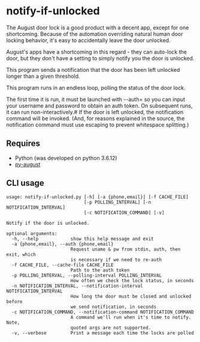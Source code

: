 # notify-if-unlocked
The August door lock is a good product with a decent app, except for one shortcoming. Because of the automation overriding natural human door locking behavior, it's easy to accidentally leave the door unlocked.

August's apps have a shortcoming in this regard - they can auto-lock the door, but they don't have a setting to simply notify you the door is unlocked.

This program sends a notification that the door has been left unlocked longer than a given threshold.

This program runs in an endless loop, polling the status of the door lock.

The first time it is run, it must be launched with --auth= so you can input your username and password to obtain an auth token.  On subsequent runs, it can run non-interactively.# If the door is left unlocked, the notification command will be invoked. (And, for reasons explained in the source, the notification command must use escaping to prevent whitespace splitting.)

## Requires
- Python (was developed on python 3.6.12)
- [py-august](https://github.com/snjoetw/py-august)

## CLI usage


    usage: notify-if-unlocked.py [-h] [-a {phone,email}] [-f CACHE_FILE]
                                 [-p POLLING_INTERVAL] [-n NOTIFICATION_INTERVAL]
                                 [-c NOTIFICATION_COMMAND] [-v]
    
    Notify if the door is unlocked.
    
    optional arguments:
      -h, --help            show this help message and exit
      -a {phone,email}, --auth {phone,email}
                            Request uname & pw from stdin, auth, then exit, which
                            is necessary if we need to re-auth
      -f CACHE_FILE, --cache-file CACHE_FILE
                            Path to the auth token
      -p POLLING_INTERVAL, --polling-interval POLLING_INTERVAL
                            How often we check the lock status, in seconds
      -n NOTIFICATION_INTERVAL, --notification-interval NOTIFICATION_INTERVAL
                            How long the door must be closed and unlocked before
                            we send notification, in seconds
      -c NOTIFICATION_COMMAND, --notification-command NOTIFICATION_COMMAND
                            A command we'll run when it's time to notify. Note,
                            quoted args are not supported.
      -v, --verbose         Print a message each time the locks are polled
